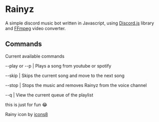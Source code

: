 # Rainyz

A simple discord music bot written in Javascript, using [Discord.js](https://discord.js.org/#/) library and [FFmpeg](https://www.ffmpeg.org/) video converter.

## Commands
Current available commands

--play or --p | Plays a song from youtube or spotify

--skip | Skips the current song and move to the next song

--stop | Stops the music and removes Rainyz from the voice channel

--q    | View the current queue of the playlist 

this is just for fun 😂

Rainy icon by [icons8](https://icons8.com) 
